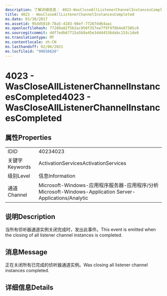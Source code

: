 ```yaml
---
description: 了解详细信息： 4023-WasCloseAllListenerChannelInstancesCompleted
title: 4023 - WasCloseAllListenerChannelInstancesCompleted
ms.date: 03/30/2017
ms.assetid: 95dd5810-78a5-4183-98ef-77267dd64aac
ms.openlocfilehash: 77289a82f5b2ac950f357ee7f9f9f8b4e87385c0
ms.sourcegitcommit: ddf7edb67715a5b9a45e3dd44536dabc153c1de0
ms.translationtype: MT
ms.contentlocale: zh-CN
ms.lasthandoff: 02/06/2021
ms.locfileid: "99656626"
---
```

# <a name="4023---wasclosealllistenerchannelinstancescompleted"></a><span data-ttu-id="b951c-103">4023 - WasCloseAllListenerChannelInstancesCompleted</span><span class="sxs-lookup"><span data-stu-id="b951c-103">4023 - WasCloseAllListenerChannelInstancesCompleted</span></span>

## <a name="properties"></a><span data-ttu-id="b951c-104">属性</span><span class="sxs-lookup"><span data-stu-id="b951c-104">Properties</span></span>  
  
|||  
|-|-|  
|<span data-ttu-id="b951c-105">ID</span><span class="sxs-lookup"><span data-stu-id="b951c-105">ID</span></span>|<span data-ttu-id="b951c-106">4023</span><span class="sxs-lookup"><span data-stu-id="b951c-106">4023</span></span>|  
|<span data-ttu-id="b951c-107">关键字</span><span class="sxs-lookup"><span data-stu-id="b951c-107">Keywords</span></span>|<span data-ttu-id="b951c-108">ActivationServices</span><span class="sxs-lookup"><span data-stu-id="b951c-108">ActivationServices</span></span>|  
|<span data-ttu-id="b951c-109">级别</span><span class="sxs-lookup"><span data-stu-id="b951c-109">Level</span></span>|<span data-ttu-id="b951c-110">信息</span><span class="sxs-lookup"><span data-stu-id="b951c-110">Information</span></span>|  
|<span data-ttu-id="b951c-111">通道</span><span class="sxs-lookup"><span data-stu-id="b951c-111">Channel</span></span>|<span data-ttu-id="b951c-112">Microsoft-Windows-应用程序服务器-应用程序/分析</span><span class="sxs-lookup"><span data-stu-id="b951c-112">Microsoft-Windows-Application Server-Applications/Analytic</span></span>|  
  
## <a name="description"></a><span data-ttu-id="b951c-113">说明</span><span class="sxs-lookup"><span data-stu-id="b951c-113">Description</span></span>  

 <span data-ttu-id="b951c-114">当所有侦听器通道实例关闭完成时，发出此事件。</span><span class="sxs-lookup"><span data-stu-id="b951c-114">This event is emitted when the closing of all listener channel instances is  completed.</span></span>  
  
## <a name="message"></a><span data-ttu-id="b951c-115">消息</span><span class="sxs-lookup"><span data-stu-id="b951c-115">Message</span></span>  

 <span data-ttu-id="b951c-116">正在关闭所有已完成的侦听器通道实例。</span><span class="sxs-lookup"><span data-stu-id="b951c-116">Was closing all listener channel instances completed.</span></span>  
  
## <a name="details"></a><span data-ttu-id="b951c-117">详细信息</span><span class="sxs-lookup"><span data-stu-id="b951c-117">Details</span></span>
